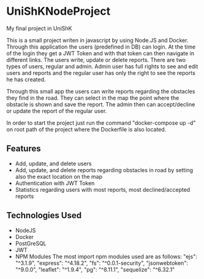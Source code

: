 # UniShKNodeProject
My final project in UniShK

This is a small project writen in javascript by using Node.JS and Docker. Through this application the users (predefined in DB) can login. At the time of the login they get a JWT Token and with that token can then navigate in different links. The users write, update or delete reports.
There are two types of users, regular and admin. Admin user has full rights to see and edit users and reports and the regular user has only the right to see the reports he has created.

Through this small app the users can write reports regarding the obstacles they find in the road. They can select in the map the point where the obstacle is shown and save the report. The admin then can accept/decline or update the report of the regular user.

In order to start the project just run the command "docker-compose up -d" on root path of the project where the Dockerfile is also located.

## Features

- Add, update, and delete users
- Add, update, and delete reports regarding obstacles in road by setting also the exact location on the map
- Authentication with JWT Token
- Statistics regarding users with most reports, most declined/accepted reports

## Technologies Used

- NodeJS
- Docker
- PostGreSQL
- JWT
- NPM Modules
The most import npm modules used are as follows:
"ejs": "^3.1.9",
"express": "^4.18.2",
"fs": "^0.0.1-security",
"jsonwebtoken": "^9.0.0",
"leaflet": "^1.9.4",
"pg": "^8.11.1",
"sequelize": "^6.32.1"